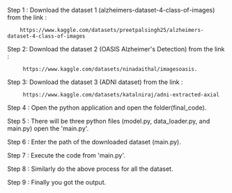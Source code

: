 Step 1 : Download the dataset 1 (alzheimers-dataset-4-class-of-images) from the link :   

        https://www.kaggle.com/datasets/preetpalsingh25/alzheimers-dataset-4-class-of-images

Step 2: Download the dataset 2 (OASIS Alzheimer's Detection) from the link :   

         https://www.kaggle.com/datasets/ninadaithal/imagesoasis.

Step 3: Download the dataset 3 (ADNI dataset) from the link :   

         https://www.kaggle.com/datasets/katalniraj/adni-extracted-axial

Step 4 : Open the python application and open the folder(final_code).

Step 5 : There will be three python files (model.py, data_loader.py, and main.py) open the 'main.py'.

Step 6 : Enter the path of the downloaded dataset (main.py).

Step 7 : Execute the code from 'main.py'.

Step 8 : Similarly do the above process for all the dataset.

Step 9 : Finally you got the output.
